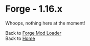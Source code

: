 # Forge - 1.16.x

Whoops, nothing here at the moment!

Back to [Forge Mod Loader](../)  
Back to [Home](../../)